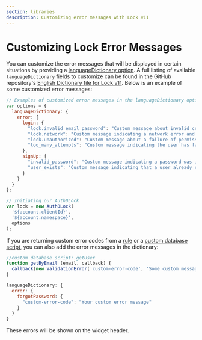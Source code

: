```yaml
---
section: libraries
description: Customizing error messages with Lock v11
---
```

# Customizing Lock Error Messages

You can customize the error messages that will be displayed in certain situations by providing a [languageDictionary option](/libraries/lock/v11/configuration#languagedictionary-object-). A full listing of available `languageDictionary` fields to customize can be found in the GitHub repository's [English Dictionary file for Lock v11](https://github.com/auth0/lock/blob/master/src/i18n/en.js). Below is an example of some customized error messages:

```js
// Examples of customized error messages in the languageDictionary option
var options = {
  languageDictionary: {
    error: {
      login: {
        "lock.invalid_email_password": "Custom message about invalid credentials",
        "lock.network": "Custom message indicating a network error and suggesting the user check connection",
        "lock.unauthorized": "Custom message about a failure of permissions",
        "too_many_attempts": "Custom message indicating the user has failed to login too many times."
      },
      signUp: {
        "invalid_password": "Custom message indicating a password was invalid",
        "user_exists": "Custom message indicating that a user already exists"
      }
    }
  }
};

// Initiating our Auth0Lock
var lock = new Auth0Lock(
  '${account.clientId}',
  '${account.namespace}',
  options
);
```

If you are returning custom error codes from a [rule](/rules) or a [custom database script](/connections/database/custom-db#error-handling), you can also add the error messages in the dictionary:

```js
//custom database script: getUser
function getByEmail (email, callback) {
  callback(new ValidationError('custom-error-code', 'Some custom message'));
}
```

```js
languageDictionary: {
  error: {
    forgotPassword: {
      "custom-error-code": "Your custom error message"
    }
  }
}
```

These errors will be shown on the widget header.
